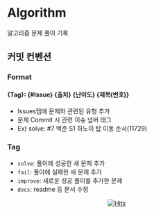 # Algorithm
알고리즘 문제 풀이 기록

## 커밋 컨벤션
### Format

#### {Tag}: {#Issue} {출처} {난이도} {제목(번호)}
- Issues탭에 문제와 관련된 유형 추가
- 문제 Commit 시 관련 이슈 넘버 태그 
- Ex) solve: #7 백준 S1 하노이 탑 이동 순서(11729)

### Tag
- `solve`: 풀이에 성공한 새 문제 추가
- `fail`: 풀이에 실패한 새 문제 추가
- `improve`: 새로운 성공 풀이를 추가한 문제
- `docs`: readme 등 문서 수정

<div align="center">
  
[![Hits](https://hits.seeyoufarm.com/api/count/incr/badge.svg?url=https%3A%2F%2Fgithub.com%2Fgeuning%2FAlgorithm&count_bg=%2379C83D&title_bg=%23555555&icon=&icon_color=%23E7E7E7&title=hits&edge_flat=false)](https://github.com/geuning/Algorithm)
  
</div>
